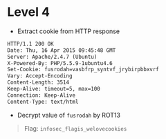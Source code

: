 # Level 4

- Extract cookie from HTTP response

```html
HTTP/1.1 200 OK
Date: Thu, 16 Apr 2015 09:45:48 GMT
Server: Apache/2.4.7 (Ubuntu)
X-Powered-By: PHP/5.5.9-1ubuntu4.6
Set-Cookie: fusrodah=vasbfrp_syntvf_jrybirpbbxvrf
Vary: Accept-Encoding
Content-Length: 3514
Keep-Alive: timeout=5, max=100
Connection: Keep-Alive
Content-Type: text/html
```
- Decrypt value of `fusrodah` by ROT13

> Flag: `infosec_flagis_welovecookies`
